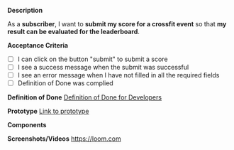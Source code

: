 **Description**

As a **subscriber**, I want to **submit my score for a crossfit event** so that **my result can be evaluated for the leaderboard**.

**Acceptance Criteria**

- [ ] I can click on the button "submit" to submit a score
- [ ] I see a success message when the submit was successful
- [ ] I see an error message when I have not filled in all the required fields
- [ ] Definition of Done was complied

**Definition of Done**
[Definition of Done for Developers](https://github.com/swoo-digital/wiki/tree/main/README.md)

**Prototype**
[Link to prototype](https://framer.com)

**Components**

**Screenshots/Videos**
https://loom.com
